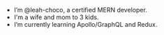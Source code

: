 * I’m @leah-choco, a certified MERN developer.
* I'm a wife and mom to 3 kids.
* I’m currently learning Apollo/GraphQL and Redux.


<!---
leah-choco/leah-choco is a ✨ special ✨ repository because its `README.md` (this file) appears on your GitHub profile.
You can click the Preview link to take a look at your changes.
--->
